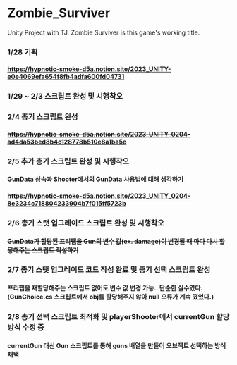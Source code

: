 # Zombie_Surviver
Unity Project with TJ. Zombie Surviver is this game's working title.

### 1/28 기획
#### https://hypnotic-smoke-d5a.notion.site/2023_UNITY-e0e4069efa654f8fb4adfa600fd04731
### 1/29 ~ 2/3 스크립트 완성 및 시행착오
### 2/4 총기 스크립트 완성
#### ~~https://hypnotic-smoke-d5a.notion.site/2023_UNITY_0204-ad4da53bed8b4c128778b510e8a1ba5e~~
### 2/5 추가 총기 스크립트 완성 및 시행착오
#### GunData 상속과 Shooter에서의 GunData 사용법에 대해 생각하기
#### https://hypnotic-smoke-d5a.notion.site/2023_UNITY_0204-8e3234c718804233904b7f015ff5723b
### 2/6 총기 스탯 업그레이드 스크립트 완성 및 시행착오
#### ~~GunData가 할당된 프리팹을 Gun의 변수 값(ex. damage)이 변경될 때 마다 다시 할당해주는 스크립트 작성하기~~
### 2/7 총기 스탯 업그레이드 코드 작성 완료 및 총기 선택 스크립트 완성
#### 프리팹을 재할당해주는 스크립트 없어도 변수 값 변경 가능.. 단순한 실수였다.(GunChoice.cs 스크립트에서 obj를 할당해주지 않아 null 오류가 계속 떴었다.)
### 2/8 총기 선택 스크립트 최적화 및 playerShooter에서 currentGun 할당 방식 수정 중
#### currentGun 대신 Gun 스크립트를 통해 guns 배열을 만들어 오브젝트 선택하는 방식 채택